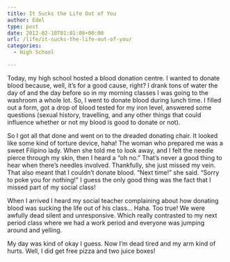 ```yaml
---
title: It Sucks the Life Out of You
author: Edel
type: post
date: 2012-02-10T01:01:08+00:00
url: /life/it-sucks-the-life-out-of-you/
categories:
  - High School

---
```

Today, my high school hosted a blood donation centre. I wanted to donate blood because, well, it&#8217;s for a good cause, right? I drank tons of water the day of and the day before so in my morning classes I was going to the washroom a whole lot. So, I went to donate blood during lunch time. I filled out a form, got a drop of blood tested for my iron level, answered some questions (sexual history, travelling, and any other things that could influence whether or not my blood is good to donate or not).

So I got all that done and went on to the dreaded donating chair. It looked like some kind of torture device, haha! The woman who prepared me was a sweet Filipino lady. When she told me to look away, and I felt the needle pierce through my skin, then I heard a &#8220;oh no.&#8221; That&#8217;s never a good thing to hear when there&#8217;s needles involved. Thankfully, she just missed my vein. That also meant that I couldn&#8217;t donate blood. &#8220;Next time!&#8221; she said. &#8220;Sorry to poke you for nothing!&#8221; I guess the only good thing was the fact that I missed part of my social class!

When I arrived I heard my social teacher complaining about how donating blood was sucking the life out of his class&#8230; Haha. Too true! We were awfully dead silent and unresponsive. Which really contrasted to my next period class where we had a work period and everyone was jumping around and yelling.

My day was kind of okay I guess. Now I&#8217;m dead tired and my arm kind of hurts. Well, I did get free pizza and two juice boxes!

<ol class="footnote">
</ol>
